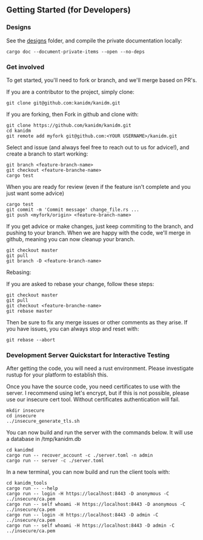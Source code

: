## Getting Started (for Developers)

### Designs

See the [designs] folder, and compile the private documentation locally:

```
cargo doc --document-private-items --open --no-deps
```

[designs]: https://github.com/kanidm/kanidm/tree/master/designs

### Get involved

To get started, you'll need to fork or branch, and we'll merge based on PR's.

If you are a contributor to the project, simply clone:

```
git clone git@github.com:kanidm/kanidm.git
```

If you are forking, then Fork in github and clone with:

```
git clone https://github.com/kanidm/kanidm.git
cd kanidm
git remote add myfork git@github.com:<YOUR USERNAME>/kanidm.git
```

Select and issue (and always feel free to reach out to us for advice!), and create a branch to
start working:

```
git branch <feature-branch-name>
git checkout <feature-branche-name>
cargo test
```

When you are ready for review (even if the feature isn't complete and you just want some advice)

```
cargo test
git commit -m 'Commit message' change_file.rs ...
git push <myfork/origin> <feature-branch-name>
```

If you get advice or make changes, just keep commiting to the branch, and pushing to your branch.
When we are happy with the code, we'll merge in github, meaning you can now cleanup your branch.

```
git checkout master
git pull
git branch -D <feature-branch-name>
```

Rebasing:

If you are asked to rebase your change, follow these steps:

```
git checkout master
git pull
git checkout <feature-branche-name>
git rebase master
```

Then be sure to fix any merge issues or other comments as they arise. If you have issues, you can
always stop and reset with:

```
git rebase --abort
```

### Development Server Quickstart for Interactive Testing

After getting the code, you will need a rust environment. Please investigate rustup for your platform
to establish this.

Once you have the source code, you need certificates to use with the server. I recommend using
let's encrypt, but if this is not possible, please use our insecure cert tool. Without certificates
authentication will fail.

    mkdir insecure
    cd insecure
    ../insecure_generate_tls.sh

You can now build and run the server with the commands below. It will use a database in /tmp/kanidm.db

    cd kanidmd
    cargo run -- recover_account -c ./server.toml -n admin
    cargo run -- server -c ./server.toml

In a new terminal, you can now build and run the client tools with:

    cd kanidm_tools
    cargo run -- --help
    cargo run -- login -H https://localhost:8443 -D anonymous -C ../insecure/ca.pem
    cargo run -- self whoami -H https://localhost:8443 -D anonymous -C ../insecure/ca.pem
    cargo run -- login -H https://localhost:8443 -D admin -C ../insecure/ca.pem
    cargo run -- self whoami -H https://localhost:8443 -D admin -C ../insecure/ca.pem
